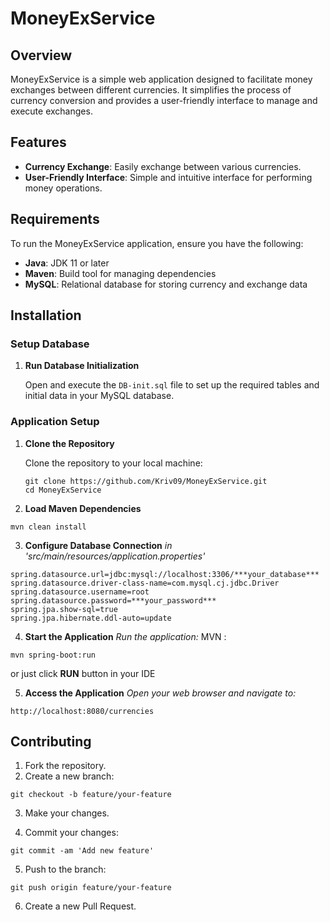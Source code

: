 # MoneyExService

## Overview

MoneyExService is a simple web application designed to facilitate money exchanges between different currencies. It simplifies the process of currency conversion and provides a user-friendly interface to manage and execute exchanges.

## Features

- **Currency Exchange**: Easily exchange between various currencies.
- **User-Friendly Interface**: Simple and intuitive interface for performing money operations.

## Requirements

To run the MoneyExService application, ensure you have the following:

- **Java**: JDK 11 or later
- **Maven**: Build tool for managing dependencies
- **MySQL**: Relational database for storing currency and exchange data

## Installation

### Setup Database

1. **Run Database Initialization**

   Open and execute the `DB-init.sql` file to set up the required tables and initial data in your MySQL database.

### Application Setup

1. **Clone the Repository**

   Clone the repository to your local machine:

   ```
   git clone https://github.com/Kriv09/MoneyExService.git
   cd MoneyExService
   ```
   
2. **Load Maven Dependencies**
```
mvn clean install
```

3. **Configure Database Connection**
_in 'src/main/resources/application.properties'_
```
spring.datasource.url=jdbc:mysql://localhost:3306/***your_database***
spring.datasource.driver-class-name=com.mysql.cj.jdbc.Driver
spring.datasource.username=root
spring.datasource.password=***your_password***
spring.jpa.show-sql=true
spring.jpa.hibernate.ddl-auto=update

```

4. **Start the Application**
_Run the application:_
MVN :
```
mvn spring-boot:run
```
or just click **RUN** button in your IDE

5. **Access the Application**
_Open your web browser and navigate to:_
```
http://localhost:8080/currencies
```

## Contributing
1. Fork the repository.
2. Create a new branch:
```
git checkout -b feature/your-feature
```

3. Make your changes.
   
4. Commit your changes:
```
git commit -am 'Add new feature'
```

5. Push to the branch:
```
git push origin feature/your-feature
```

6. Create a new Pull Request.














